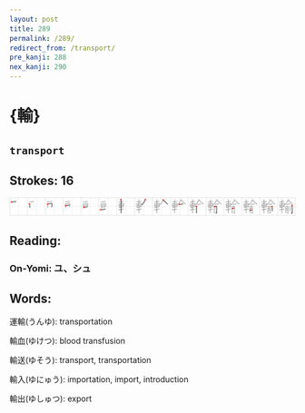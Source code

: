 ```yaml
---
layout: post
title: 289
permalink: /289/
redirect_from: /transport/
pre_kanji: 288
nex_kanji: 290
---
```


# {輸}

## `transport`

## Strokes: 16

<div class="stroke"><img src="../images/E8BCB8.png" /></div>

## Reading:

### On-Yomi: ユ、シュ

## Words:

運輸(うんゆ): transportation

輸血(ゆけつ): blood transfusion

輸送(ゆそう): transport, transportation

輸入(ゆにゅう): importation, import, introduction

輸出(ゆしゅつ): export
